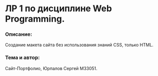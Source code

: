 # ЛР 1 по дисциплине Web Programming. 

### Описание:
Создание макета сайта без использования знаний CSS, только HTML.

### Тема и автор:
Сайт-Портфолио, Юрпалов Сергей М33051.
